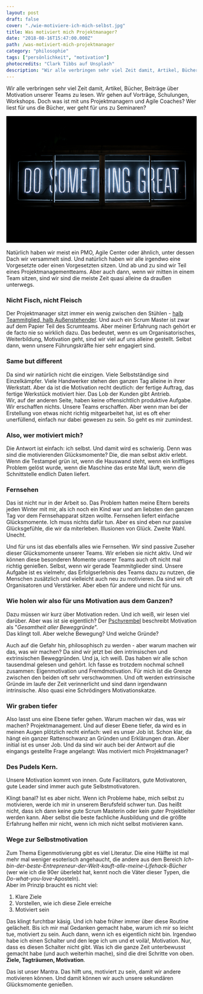 ```yaml
---
layout: post
draft: false
cover: "./wie-motiviere-ich-mich-selbst.jpg"
title: Was motiviert mich Projektmanager?
date: "2018-08-16T15:47:00.000Z"
path: /was-motiviert-mich-projektmanager
category: "philosophie"
tags: ["persönlichkeit", "motivation"]
photocredits: "Clark Tibbs auf Unsplash"
description: "Wir alle verbringen sehr viel Zeit damit, Artikel, Bücher, Beiträge über Motivation unserer Teams zu lesen. Wir gehen auf Vorträge, Schulungen, Workshops. Doch was ist mit uns Projektmanagern und Agile Coaches? Wer liest für uns die Bücher, wer geht für uns zu Seminaren?"
---
```


Wir alle verbringen sehr viel Zeit damit, Artikel, Bücher, Beiträge über Motivation unserer Teams zu lesen. Wir gehen auf Vorträge, Schulungen, Workshops. Doch was ist mit uns Projektmanagern und Agile Coaches? Wer liest für uns die Bücher, wer geht für uns zu Seminaren?

![Projektmanagement und Motivation](./wie-motiviere-ich-mich-selbst.jpg)

Natürlich haben wir meist ein PMO, Agile Center oder ähnlich, unter dessen Dach wir versammelt sind. Und natürlich haben wir alle irgendwo eine Vorgesetzte oder einen Vorgesetzten sitzen. Und ab und zu sind wir Teil eines Projektmanagementteams. Aber auch dann, wenn wir mitten in einem Team sitzen, sind wir sind die meiste Zeit quasi alleine da draußen unterwegs.

### Nicht Fisch, nicht Fleisch

Der Projektmanager sitzt immer ein wenig zwischen den Stühlen - [halb Teammitglied, halb Außenstehender](/der-doppelhut). Und auch ein Scrum Master ist zwar auf dem Papier Teil des Scrumteams. Aber meiner Erfahrung nach gehört er de facto nie so wirklich dazu. Das bedeutet, wenn es um Organisatorisches, Weiterbildung, Motivation geht, sind wir viel auf uns alleine gestellt. Selbst dann, wenn unsere Führungskräfte hier sehr engagiert sind.

### Same but different

Da sind wir natürlich nicht die einzigen. Viele Selbstständige sind Einzelkämpfer. Viele Handwerker stehen den ganzen Tag alleine in ihrer Werkstatt. Aber da ist die Motivation recht deutlich: der fertige Auftrag, das fertige Werkstück motiviert hier. Das Lob der Kunden gibt Antrieb.  
Wir, auf der anderen Seite, haben keine offensichtlich produktive Aufgabe. Wir erschaffen nichts. Unsere Teams erschaffen. Aber wenn man bei der Erstellung von etwas nicht richtig mitgearbeitet hat, ist es oft eher unerfüllend, einfach nur dabei gewesen zu sein. So geht es mir zumindest.

### Also, wer motiviert mich?

Die Antwort ist einfach: ich selbst. Und damit wird es schwierig. Denn was sind die motivierenden Glücksmomente? Die, die man selbst aktiv erlebt. Wenn die Testampel grün ist, wenn die Hauswand steht, wenn ein kniffliges Problem gelöst wurde, wenn die Maschine das erste Mal läuft, wenn die Schnittstelle endlich Daten liefert.

### Fernsehen

Das ist nicht nur in der Arbeit so. Das Problem hatten meine Eltern bereits jeden Winter mit mir, als ich noch ein Kind war und am liebsten den ganzen Tag vor dem Fernsehapparat sitzen wollte. Fernsehen liefert einfache Glücksmomente. Ich muss nichts dafür tun. Aber es sind eben nur passive Glücksgefühle, die wir da miterleben. Illusionen von Glück. Zweite Wahl. Unecht.

Und für uns ist das ebenfalls alles wie Fernsehen. Wir sind passive Zuseher dieser Glücksmomente unserer Teams. Wir erleben sie nicht aktiv. Und wir können diese besonderen Momente unserer Teams auch oft nicht mal richtig genießen. Selbst, wenn wir gerade Teammitglieder sind. Unsere Aufgabe ist es vielmehr, das Erfolgserlebnis des Teams dazu zu nutzen, die Menschen zusätzlich und vielleicht auch neu zu motivieren. Da sind wir oft Organisatoren und Verstärker. Aber eben für andere und nicht für uns.

### Wie holen wir also für uns Motivation aus dem Ganzen?

Dazu müssen wir kurz über Motivation reden. Und ich weiß, wir lesen viel darüber. Aber was ist sie eigentlich? Der [Pschyrembel](https://www.pschyrembel.de/motivation/K0EHC/doc/) beschreibt Motivation als "_Gesamtheit aller Beweggründe_".  
Das klingt toll. Aber welche Bewegung? Und welche Gründe?

Auch auf die Gefahr hin, philosophisch zu werden - aber warum machen wir das, was wir machen? Da sind wir jetzt bei den intrinsischen und extrinsischen Beweggründen. Und ja, ich weiß. Das haben wir alle schon tausendmal gelesen und gehört. Ich fasse es trotzdem nochmal schnell zusammen: Eigenmotivation und Fremdmotivation. Für mich ist die Grenze zwischen den beiden oft sehr verschwommen. Und oft werden extrinsische Gründe im laufe der Zeit verinnerlicht und sind dann irgendwann intrinsische. Also quasi eine Schrödingers Motivationskatze. 

### Wir graben tiefer

Also lasst uns eine Ebene tiefer gehen. Warum machen wir das, was wir machen? Projektmanagement. Und auf dieser Ebene tiefer, da wird es in meinen Augen plötzlich recht einfach: weil es unser Job ist. Schon klar, da hängt ein ganzer Rattenschwanz an Gründen und Erklärungen dran. Aber initial ist es unser Job. Und da sind wir auch bei der Antwort auf die eingangs gestellte Frage angelangt: Was motiviert mich Projektmanager?

### Des Pudels Kern.

Unsere Motivation kommt von innen. Gute Facilitators, gute Motivatoren, gute Leader sind immer auch gute Selbstmotivatoren.

Klingt banal? Ist es aber nicht. Wenn ich Probleme habe, mich selbst zu motivieren, werde ich mir in unserem Berufsfeld schwer tun. Das heißt nicht, dass ich dann keine gute Scrum Masterin oder kein guter Projektleiter werden kann. Aber selbst die beste fachliche Ausbildung und die größte Erfahrung helfen mir nicht, wenn ich mich nicht selbst motivieren kann.

### Wege zur Selbstmotivation

Zum Thema Eigenmotivierung gibt es viel Literatur. Die eine Hälfte ist mal mehr mal weniger esoterisch angehaucht, die andere aus dem Bereich _Ich-bin-der-beste-Entrepreneur-der-Welt-kauft-alle-meine-Lifehack-Bücher_ (wer wie ich die 90er überlebt hat, kennt noch die Väter dieser Typen, die _Do-what-you-love_-Aposteln).  
Aber im Prinzip braucht es nicht viel:

1. Klare Ziele
2. Vorstellen, wie ich diese Ziele erreiche
3. Motiviert sein

Das klingt furchtbar käsig. Und ich habe früher immer über diese Routine gelächelt. Bis ich mir mal Gedanken gemacht habe, warum ich mir so leicht tue, motiviert zu sein. Auch dann, wenn ich es eigentlich nicht bin. Irgendwo habe ich einen Schalter und den lege ich um und et voilà!, Motivation. Nur, dass es diesen Schalter nicht gibt. Was ich die ganze Zeit unterbewusst gemacht habe (und auch weiterhin mache), sind die drei Schritte von oben. __Ziele, Tagträumen, Motivation__.

Das ist unser Mantra. Das hilft uns, motiviert zu sein, damit wir andere motivieren können. Und damit können wir auch unsere sekundären Glücksmomente genießen.
